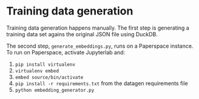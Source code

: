 # Training data generation

Training data generation happens manually. The first step is generating a training data set agains the original JSON
file using DuckDB.

The second step, `generate_embeddings.py`, runs on a Paperspace instance. To run on Paperspace, activate Jupyterlab and:

1. `pip install virtualenv`
2. `virtualenv embed`
3. `embed source/bin/activate`
4. `pip install -r requirements.txt` from the datagen requirements file
5. `python embedding_generator.py`


